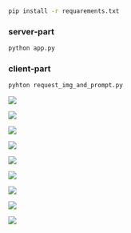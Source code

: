 ![]()

![]()

```bash
pip install -r requarements.txt
```
### server-part
```bash
python app.py
```
### client-part
```bash
pyhton request_img_and_prompt.py
```

![](https://raw.githubusercontent.com/unton3ton/Same_Same_But_Different/refs/heads/main/000000039769.jpg)

![](https://raw.githubusercontent.com/unton3ton/Same_Same_But_Different/refs/heads/main/000000039769.jpg_neuro-1.png)

![](https://raw.githubusercontent.com/unton3ton/Same_Same_But_Different/refs/heads/main/dog.jpg)

![](https://raw.githubusercontent.com/unton3ton/Same_Same_But_Different/refs/heads/main/generated_dog.jpg)

![](https://raw.githubusercontent.com/unton3ton/Same_Same_But_Different/refs/heads/main/419935.jpg)

![](https://raw.githubusercontent.com/unton3ton/Same_Same_But_Different/refs/heads/main/downloaded_generated_419935-0.jpg)

![](https://raw.githubusercontent.com/unton3ton/Same_Same_But_Different/refs/heads/main/downloaded_generated_419935-1.jpg)

![](https://raw.githubusercontent.com/unton3ton/Same_Same_But_Different/refs/heads/main/lion.jpg)

![](https://raw.githubusercontent.com/unton3ton/Same_Same_But_Different/refs/heads/main/generated_lion.jpg)

